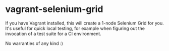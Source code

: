 vagrant-selenium-grid
=====================

If you have Vagrant installed, this will create a 1-node Selenium Grid for you. It's useful for quick local testing, 
for example when figuring out the invocation of a test suite for a CI environment. 

No warranties of any kind :)
